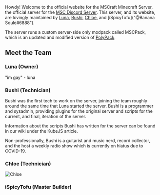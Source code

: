 Howdy! Welcome to the official website for the MSCraft Minecraft Server, the official server for the [MSC Discord Server](https://discord.gg/msc). This server, and its website, are lovingly maintained by [Luna]("@lunaqq#6284"), [Bushi]("@bushtail#0420"), [Chloe]("@Chloe#7069"), and [iSpicyTofu]("@Banana Soule#6888").

The server runs a custom server-side only modpack called MSCPack, which is an updated and modified version of [PolyPack](https://www.curseforge.com/minecraft/modpacks/polypack).

## Meet the Team

### Luna (Owner)

"im gay" - luna

### Bushi (Technician)

Bushi was the first tech to work on the server, joining the team roughly around the same time that Luna started the server. Bushi is a programmer and sysadmin, providing plugins for the original server and scripts for the current, and final, iteration of the server.

Information about the scripts Bushi has written for the server can be found in our wiki under the KubeJS article.

Non-professionally, Bushi is a guitarist and music nerd, record collector, and the host a weekly radio show which is currently on hiatus due to COVID-19.

### Chloe (Technician)

![Chloe](https://raw.githubusercontent.com/MSCraftWiki/mscraft.org/main/assets/img/chloe.png)

### iSpicyTofu (Master Builder)


